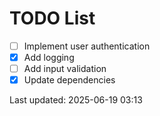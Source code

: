 # TODO List

- [ ] Implement user authentication
- [x] Add logging
- [ ] Add input validation
- [x] Update dependencies

Last updated: 2025-06-19 03:13
